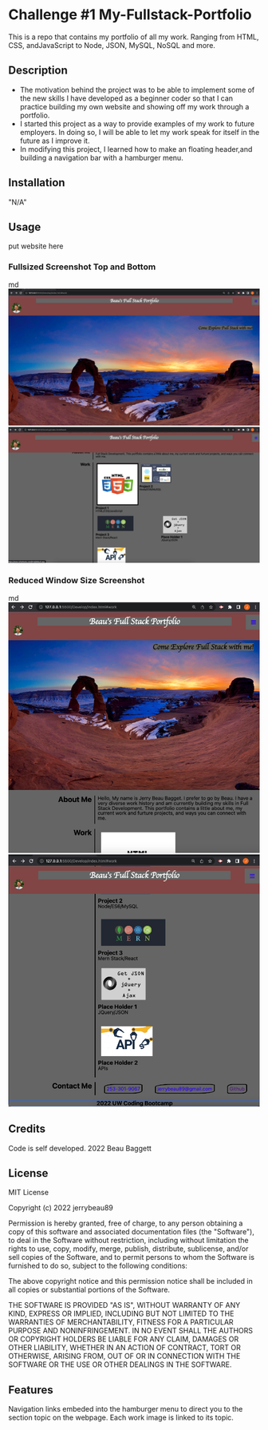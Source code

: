 # Challenge #1 My-Fullstack-Portfolio
This is a repo that contains my portfolio of all my work. Ranging from HTML, CSS, andJavaScript to Node, JSON, MySQL, NoSQL and more.

## Description

- The motivation behind the project was to be able to implement some of the new skills I have developed as a beginner coder so that I can practice building my own website and showing off my work through a portfolio.
- I started this project as a way to provide examples of my work to future employers. In doing so, I will be able to let my work speak for itself in the future as I improve it.
- In modifying this project, I learned how to make an floating header,and  building a navigation bar with a hamburger menu.

## Installation

"N/A"

## Usage

put website here

### Fullsized Screenshot Top and Bottom

md
    ![alt text](develop/assets/images/Full-size-window.png)
    ![alt text](develop/assets/images/Full-size-window2.png)


### Reduced Window Size Screenshot

md
    ![alt text](develop/assets/images/reduced-size-window.png)
    ![alt text](develop/assets/images/reduced-size-window2.png)


## Credits

Code is self developed. 2022 Beau Baggett

## License

MIT License

Copyright (c) 2022 jerrybeau89

Permission is hereby granted, free of charge, to any person obtaining a copy
of this software and associated documentation files (the "Software"), to deal
in the Software without restriction, including without limitation the rights
to use, copy, modify, merge, publish, distribute, sublicense, and/or sell
copies of the Software, and to permit persons to whom the Software is
furnished to do so, subject to the following conditions:

The above copyright notice and this permission notice shall be included in all
copies or substantial portions of the Software.

THE SOFTWARE IS PROVIDED "AS IS", WITHOUT WARRANTY OF ANY KIND, EXPRESS OR
IMPLIED, INCLUDING BUT NOT LIMITED TO THE WARRANTIES OF MERCHANTABILITY,
FITNESS FOR A PARTICULAR PURPOSE AND NONINFRINGEMENT. IN NO EVENT SHALL THE
AUTHORS OR COPYRIGHT HOLDERS BE LIABLE FOR ANY CLAIM, DAMAGES OR OTHER
LIABILITY, WHETHER IN AN ACTION OF CONTRACT, TORT OR OTHERWISE, ARISING FROM,
OUT OF OR IN CONNECTION WITH THE SOFTWARE OR THE USE OR OTHER DEALINGS IN THE
SOFTWARE.


## Features

Navigation links embeded into the hamburger menu to direct you to the section topic on the webpage. Each work image is linked to its topic.

